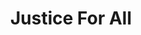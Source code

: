 ---
pid: fs191
title: Justice For All
location_transcription: Delaware River Float
coordinates: "[-75.150545127895, 39.956014301738]"
zipcode: '19147'
gen_neighborhood: South Philadelphia
neighborhood: Queen Village,Bella Vista,Pennsport,Italian Market
outside_phl: 
age: '47'
age_range: 40-49
instagram: 
image_file_name: fs_191.jpg
proposal_transcription: 'Justice for all: Displays statistics of current inequal status
  of Americans. Digital display of timely information about the political + social
  injustices throughout the USA.'
topic: Inequality,Politics,Social Justice
topic_summary: 0, 0, 0
type: Other No Form
keywords_other: 
credit: Trevor Lee
image_labels: "-wind turbine -illuminated led skin -boat -450, 000 people killed every
  decade by gun violence for example"
twitter: 
facebook: 
permalink: "/monuments/fs191/"
layout: item-page
---